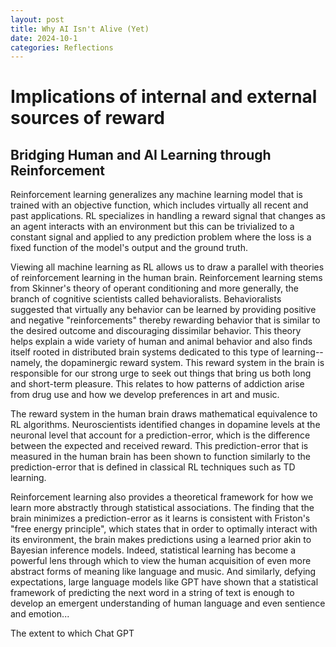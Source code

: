 ```yaml
---
layout: post
title: Why AI Isn't Alive (Yet)
date: 2024-10-1
categories: Reflections
---
```

# Implications of internal and external sources of reward
## Bridging Human and AI Learning through Reinforcement

Reinforcement learning generalizes any machine learning model that is trained with an objective function, which includes virtually all recent and past applications. RL specializes in handling a  reward signal that changes as an agent interacts with an environment but this can be trivialized to a constant signal and applied to any prediction problem where the loss is a fixed function of the model's output and the ground truth. 

Viewing all machine learning as RL allows us to draw a parallel with theories of reinforcement learning in the human brain. Reinforcement learning stems from Skinner's theory of operant conditioning and more generally, the branch of cognitive scientists called behavioralists. Behavioralists suggested that virtually any behavior can be learned by providing positive and negative "reinforcements" thereby rewarding behavior that is similar to the desired outcome and discouraging dissimilar behavior. This theory helps explain a wide variety of human and animal behavior and also finds itself rooted in distributed brain systems dedicated to this type of learning--namely, the dopaminergic reward system. This reward system in the brain is responsible for our strong urge to seek out things that bring us both long and short-term pleasure. This relates to how patterns of addiction arise from drug use and how we develop preferences in art and music. 

The reward system in the human brain draws mathematical equivalence to RL algorithms. Neuroscientists identified changes in dopamine levels at the neuronal level that account for a prediction-error, which is the difference between the expected and received reward. This prediction-error that is measured in the human brain has been shown to function similarly to the prediction-error that is defined in classical RL techniques such as TD learning. 

Reinforcement learning also provides a theoretical framework for how we learn more abstractly through statistical associations. The finding that the brain minimizes a prediction-error as it learns is consistent with Friston's "free energy principle", which states that in order to optimally interact with its environment, the brain makes predictions using a learned prior akin to Bayesian inference models. Indeed, statistical learning has become a powerful lens through which to view the human acquisition of even more abstract forms of meaning like language and music. And similarly, defying expectations, large language models like GPT have shown that a statistical framework of predicting the next word in a string of text is enough to develop an emergent understanding of human language and even sentience and emotion...

The extent to which Chat GPT 